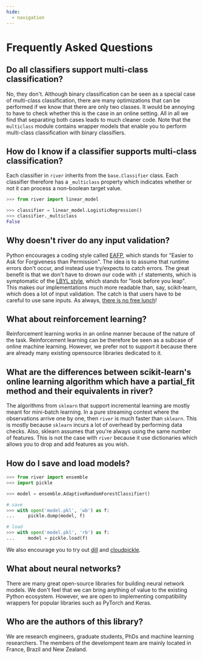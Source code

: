 ```yaml
---
hide:
  - navigation
---
```


# Frequently Asked Questions

## Do all classifiers support multi-class classification?

No, they don't. Although binary classification can be seen as a special case of multi-class classification, there are many optimizations that can be performed if we know that there are only two classes. It would be annoying to have to check whether this is the case in an online setting. All in all we find that separating both cases leads to much cleaner code. Note that the `multiclass` module contains wrapper models that enable you to perform multi-class classification with binary classifiers.

## How do I know if a classifier supports multi-class classification?

Each classifier in `river` inherits from the `base.Classifier` class. Each classifier therefore has a `_multiclass` property which indicates whether or not it can process a non-boolean target value.

```python
>>> from river import linear_model

>>> classifier = linear_model.LogisticRegression()
>>> classifier._multiclass
False
```

## Why doesn't river do any input validation?

Python encourages a coding style called [EAFP](https://docs.python.org/2/glossary.html?highlight=EAFP#term-eafp), which stands for "Easier to Ask for Forgiveness than Permission". The idea is to assume that runtime errors don't occur, and instead use try/expects to catch errors. The great benefit is that we don't have to drown our code with `if` statements, which is symptomatic of the [LBYL style](https://docs.python.org/2/glossary.html?highlight=EAFP#term-lbyl), which stands for "look before you leap". This makes our implementations much more readable than, say, scikit-learn, which does a lot of input validation. The catch is that users have to be careful to use sane inputs. As always, [there is no free lunch](https://www.wikiwand.com/en/No_free_lunch_theorem)!

## What about reinforcement learning?

Reinforcement learning works in an online manner because of the nature of the task. Reinforcement learning can be therefore be seen as a subcase of online machine learning. However, we prefer not to support it because there are already many existing opensource libraries dedicated to it.

## What are the differences between scikit-learn's online learning algorithm which have a partial_fit method and their equivalents in river?

The algorithms from `sklearn` that support incremental learning are mostly meant for mini-batch learning. In a pure streaming context where the observations arrive one by one, then `river` is much faster than `sklearn`. This is mostly because `sklearn` incurs a lot of overhead by performing data checks. Also, sklearn assumes that you're always using the same number of features. This is not the case with `river` because it use dictionaries which allows you to drop and add features as you wish.

## How do I save and load models?

```python
>>> from river import ensemble
>>> import pickle

>>> model = ensemble.AdaptiveRandomForestClassifier()

# save
>>> with open('model.pkl', 'wb') as f:
...     pickle.dump(model, f)

# load
>>> with open('model.pkl', 'rb') as f:
...     model = pickle.load(f)
```

We also encourage you to try out [dill](https://dill.readthedocs.io/en/latest/dill.html) and [cloudpickle](https://github.com/cloudpipe/cloudpickle).

## What about neural networks?

There are many great open-source libraries for building neural network models. We don't feel that we can bring anything of value to the existing Python ecosystem. However, we are open to implementing compatibility wrappers for popular libraries such as PyTorch and Keras.

## Who are the authors of this library?

We are research engineers, graduate students, PhDs and machine learning researchers. The members of the develompent team are mainly located in France, Brazil and New Zealand.
